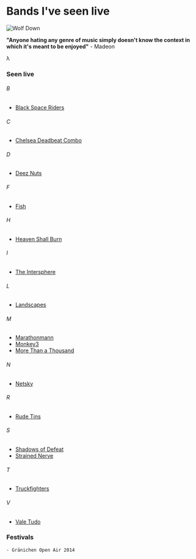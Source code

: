 # Bands I've seen live

![Wolf Down](http://abload.de/img/wolfdownwxdb0u2b.jpg "Wolf Down")

**"Anyone hating any genre of music simply doesn't know the context in which it's meant to be enjoyed"** - Madeon

&lambda;

### Seen live

###### B

* [Black Space Riders](http://www.last.fm/de/music/Black+Space+Riders)

###### C

* [Chelsea Deadbeat Combo](http://www.last.fm/de/music/Chelsea+Deadbeat+Combo)

###### D

* [Deez Nuts](http://www.last.fm/de/music/Deez+Nuts)

###### F

* [Fish](http://www.last.fm/de/music/Deez+Nuts)

###### H

* [Heaven Shall Burn](http://www.last.fm/de/music/Heaven+Shall+Burn)

###### I

* [The Intersphere](http://www.last.fm/de/music/The+Intersphere)

###### L

* [Landscapes](http://www.last.fm/de/music/Landscapes)

###### M

* [Marathonmann](http://www.last.fm/de/music/Marathonmann)
* [Monkey3](http://www.last.fm/de/music/Monkey3)
* [More Than a Thousand](http://www.last.fm/de/music/More+Than+a+Thousand)

###### N

* [Netsky](http://www.last.fm/de/music/Netsky)

###### R

* [Rude Tins](http://www.last.fm/de/music/Rude+Tins)

###### S

* [Shadows of Defeat](http://www.last.fm/de/music/Shadows+of+Defeat)
* [Strained Nerve](http://www.last.fm/de/music/Strained+Nerve)

###### T

* [Truckfighters](http://www.last.fm/de/music/Truckfighters)

###### V

* [Vale Tudo](http://www.last.fm/de/music/Vale+Tudo)

### Festivals

    - Gränichen Open Air 2014
